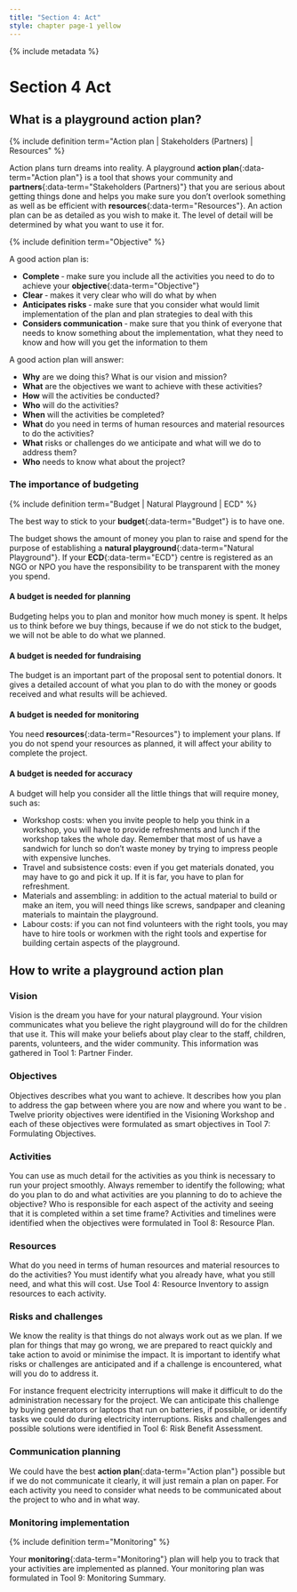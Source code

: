 ```yaml
---
title: "Section 4: Act"
style: chapter page-1 yellow
---
```


{% include metadata %}

# **Section 4** Act

## What is a playground action plan?

{% include definition term="Action plan | Stakeholders (Partners) | Resources" %}

Action plans turn dreams into reality. A playground **action plan**{:data-term="Action plan"} is a tool that shows your community and **partners**{:data-term="Stakeholders (Partners)"} that you are serious about getting things done and helps you make sure you don’t overlook something as well as be efficient with **resources**{:data-term="Resources"}. An action plan can be as detailed as you wish to make it. The level of detail will be determined by what you want to use it for.

{% include definition term="Objective" %}

A good action plan is:

- **Complete** ‐ make sure you include all the activities you need to do to achieve your **objective**{:data-term="Objective"}
- **Clear** ‐ makes it very clear who will do what by when
- **Anticipates risks** ‐ make sure that you consider what would limit implementation of the plan and plan strategies to deal with this
- **Considers communication** ‐ make sure that you think of everyone that needs to know something about the implementation, what they need to know and how will you get the information to them

A good action plan will answer:

- **Why** are we doing this? What is our vision and mission?
- **What** are the objectives we want to achieve with these activities?
- **How** will the activities be conducted?
- **Who** will do the activities?
- **When** will the activities be completed?
- **What** do you need in terms of human resources and material resources to do the activities?
- **What** risks or challenges do we anticipate and what will we do to address them?
- **Who** needs to know what about the project?

### The importance of budgeting

{% include definition term="Budget | Natural Playground | ECD" %}

The best way to stick to your **budget**{:data-term="Budget"} is to have one.

The budget shows the amount of money you plan to raise and spend for the purpose of establishing a **natural playground**{:data-term="Natural Playground"}. If your **ECD**{:data-term="ECD"} centre is registered as an NGO or NPO you have the responsibility to be transparent with the money you spend.

#### A budget is needed for planning

Budgeting helps you to plan and monitor how much money is spent. It helps us to think before we buy things, because if we do not stick to the budget, we will not be able to do what we planned.

#### A budget is needed for fundraising

The budget is an important part of the proposal sent to potential donors. It gives a detailed account of what you plan to do with the money or goods received and what results will be achieved.

#### A budget is needed for monitoring

You need **resources**{:data-term="Resources"} to implement your plans. If you do not spend your resources as planned, it will affect your ability to complete the project.

#### A budget is needed for accuracy

A budget will help you consider all the little things that will require money, such as:

-   Workshop costs: when you invite people to help you think in a workshop, you will have to provide refreshments and lunch if the workshop takes the whole day. Remember that most of us have a sandwich for lunch so don’t waste money by trying to impress people with expensive lunches.
-   Travel and subsistence costs: even if you get materials donated, you may have to go and pick it up. If it is far, you have to plan for refreshment.
-   Materials and assembling: in addition to the actual material to build or make an item, you will need things like screws, sandpaper and cleaning materials to maintain the playground.
-   Labour costs: if you can not find volunteers with the right tools, you may have to hire tools or workmen with the right tools and expertise for building certain aspects of the playground.

## How to write a playground action plan

### Vision

Vision is the dream you have for your natural playground. Your vision communicates what you believe the right playground will do for the children that use it. This will make your beliefs about play clear to the staff, children, parents, volunteers, and the wider community. This information was gathered in Tool 1: Partner Finder.

### Objectives

Objectives describes what you want to achieve. It describes how you plan to address the gap between where you are now and where you want to be . Twelve priority objectives were identified in the Visioning Workshop and each of these objectives were formulated as smart objectives in Tool 7: Formulating Objectives.

### Activities

You can use as much detail for the activities as you think is necessary to run your project smoothly. Always remember to identify the following; what do you plan to do and what activities are you planning to do to achieve the objective? Who is responsible for each aspect of the activity and seeing that it is completed within a set time frame? Activities and timelines were identified when the objectives were formulated in Tool 8: Resource Plan.

### Resources

What do you need in terms of human resources and material resources to do the activities? You must identify what you already have, what you still need, and what this will cost. Use Tool 4: Resource Inventory to assign resources to each activity.

### Risks and challenges

We know the reality is that things do not always work out as we plan. If we plan for things that may go wrong, we are prepared to react quickly and take action to avoid or minimise the impact. It is important to identify what risks or challenges are anticipated and if a challenge is encountered, what will you do to address it.

For instance frequent electricity interruptions will make it difficult to do the administration necessary for the project. We can anticipate this challenge by buying generators or laptops that run on batteries, if possible, or identify tasks we could do during electricity interruptions. Risks and challenges and possible solutions were identified in Tool 6: Risk Benefit Assessment.

### Communication planning

We could have the best **action plan**{:data-term="Action plan"} possible but if we do not communicate it clearly, it will just remain a plan on paper. For each activity you need to consider what needs to be communicated about the project to who and in what way.

### Monitoring implementation

{% include definition term="Monitoring" %}

Your **monitoring**{:data-term="Monitoring"} plan will help you to track that your activities are implemented as planned. Your monitoring plan was formulated in Tool 9: Monitoring Summary.
